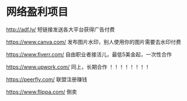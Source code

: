 # 网络盈利项目

<http://adf.ly/>    短链接发送各大平台获得广告付费

<https://www.canva.com/>   发布图片水印，别人使用你的图片需要去水印付费

<https://www.fiverr.com/>    自由职业者接活儿，最低5美金起，一次性合作

<https://www.upwork.com/>  同上，长期合作 ！！！！！！！！

<https://peerfly.com/>  联盟注册赚钱

<https://www.flippa.com/>  倒卖